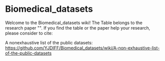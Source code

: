 # Biomedical_datasets

Welcome to the Biomedical_datasets wiki! The Table belongs to the research paper "". If you find the table or the paper help your research, please consider to cite:

A nonexhaustive list of the public datasets:
https://github.com/YJDIFF/Biomedical_datasets/wiki/A-non-exhaustive-list-of-the-public-datasets
